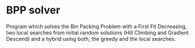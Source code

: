 # BPP solver
Program which solves the Bin Packing Problem with a First Fit Decreasing, two local searches from initial random solutions (Hill Climbing and Gradient Descend) and a hybrid using both, the greedy and the local searches.
